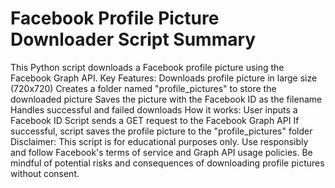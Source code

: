 # Facebook Profile Picture Downloader Script Summary

This Python script downloads a Facebook profile picture using the Facebook Graph API.
Key Features:
Downloads profile picture in large size (720x720)
Creates a folder named "profile_pictures" to store the downloaded picture
Saves the picture with the Facebook ID as the filename
Handles successful and failed downloads
How it works:
User inputs a Facebook ID
Script sends a GET request to the Facebook Graph API
If successful, script saves the profile picture to the "profile_pictures" folder
Disclaimer:
This script is for educational purposes only. Use responsibly and follow Facebook's terms of service and Graph API usage policies. Be mindful of potential risks and consequences of downloading profile pictures without consent.
